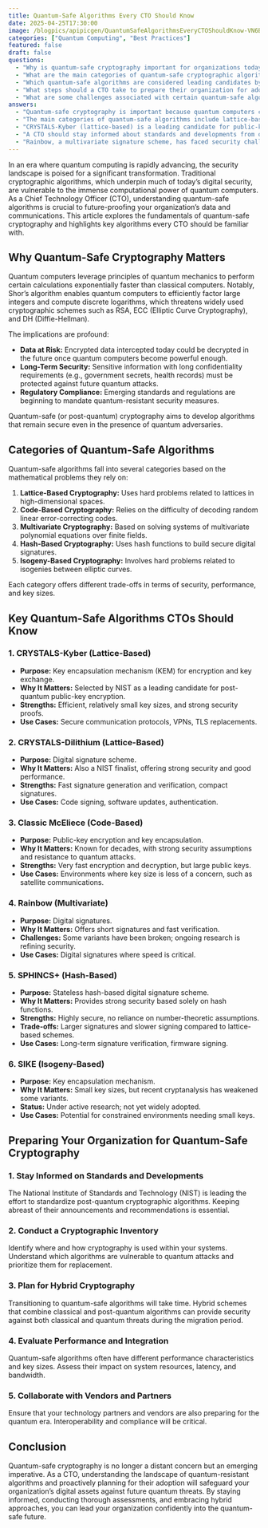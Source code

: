 ```yaml
---
title: Quantum-Safe Algorithms Every CTO Should Know
date: 2025-04-25T17:30:00
image: /blogpics/apipicgen/QuantumSafeAlgorithmsEveryCTOShouldKnow-VN6B389IPS.jpg
categories: ["Quantum Computing", "Best Practices"]
featured: false
draft: false
questions:
  - "Why is quantum-safe cryptography important for organizations today?"
  - "What are the main categories of quantum-safe cryptographic algorithms?"
  - "Which quantum-safe algorithms are considered leading candidates by NIST for public-key encryption and digital signatures?"
  - "What steps should a CTO take to prepare their organization for adopting quantum-safe cryptography?"
  - "What are some challenges associated with certain quantum-safe algorithms like Rainbow and SIKE?"
answers:
  - "Quantum-safe cryptography is important because quantum computers can potentially break widely used cryptographic algorithms like RSA and ECC, putting encrypted data at risk. Organizations need to protect sensitive information, especially data requiring long-term confidentiality, and comply with emerging regulations that mandate quantum-resistant security measures."
  - "The main categories of quantum-safe algorithms include lattice-based cryptography, code-based cryptography, multivariate cryptography, hash-based cryptography, and isogeny-based cryptography. Each category relies on different hard mathematical problems and offers various trade-offs in security, performance, and key sizes."
  - "CRYSTALS-Kyber (lattice-based) is a leading candidate for public-key encryption and key encapsulation, while CRYSTALS-Dilithium (also lattice-based) is a leading candidate for digital signatures. Both have been selected as finalists by NIST due to their strong security and performance."
  - "A CTO should stay informed about standards and developments from organizations like NIST, conduct a cryptographic inventory to identify vulnerable algorithms, plan for hybrid cryptography combining classical and post-quantum algorithms, evaluate the performance impact of new algorithms, and collaborate with vendors and partners to ensure interoperability and compliance."
  - "Rainbow, a multivariate signature scheme, has faced security challenges with some variants being broken, requiring ongoing research to improve its security. SIKE, an isogeny-based key encapsulation mechanism, offers small key sizes but has been weakened by recent cryptanalysis and is still under active research, limiting its current adoption."
---
```

In an era where quantum computing is rapidly advancing, the security landscape is poised for a significant transformation. Traditional cryptographic algorithms, which underpin much of today’s digital security, are vulnerable to the immense computational power of quantum computers. As a Chief Technology Officer (CTO), understanding quantum-safe algorithms is crucial to future-proofing your organization’s data and communications. This article explores the fundamentals of quantum-safe cryptography and highlights key algorithms every CTO should be familiar with.

## Why Quantum-Safe Cryptography Matters

Quantum computers leverage principles of quantum mechanics to perform certain calculations exponentially faster than classical computers. Notably, Shor’s algorithm enables quantum computers to efficiently factor large integers and compute discrete logarithms, which threatens widely used cryptographic schemes such as RSA, ECC (Elliptic Curve Cryptography), and DH (Diffie-Hellman).

The implications are profound:

- **Data at Risk:** Encrypted data intercepted today could be decrypted in the future once quantum computers become powerful enough.
- **Long-Term Security:** Sensitive information with long confidentiality requirements (e.g., government secrets, health records) must be protected against future quantum attacks.
- **Regulatory Compliance:** Emerging standards and regulations are beginning to mandate quantum-resistant security measures.

Quantum-safe (or post-quantum) cryptography aims to develop algorithms that remain secure even in the presence of quantum adversaries.

## Categories of Quantum-Safe Algorithms

Quantum-safe algorithms fall into several categories based on the mathematical problems they rely on:

1. **Lattice-Based Cryptography:** Uses hard problems related to lattices in high-dimensional spaces.
2. **Code-Based Cryptography:** Relies on the difficulty of decoding random linear error-correcting codes.
3. **Multivariate Cryptography:** Based on solving systems of multivariate polynomial equations over finite fields.
4. **Hash-Based Cryptography:** Uses hash functions to build secure digital signatures.
5. **Isogeny-Based Cryptography:** Involves hard problems related to isogenies between elliptic curves.

Each category offers different trade-offs in terms of security, performance, and key sizes.

## Key Quantum-Safe Algorithms CTOs Should Know

### 1. CRYSTALS-Kyber (Lattice-Based)

- **Purpose:** Key encapsulation mechanism (KEM) for encryption and key exchange.
- **Why It Matters:** Selected by NIST as a leading candidate for post-quantum public-key encryption.
- **Strengths:** Efficient, relatively small key sizes, and strong security proofs.
- **Use Cases:** Secure communication protocols, VPNs, TLS replacements.

### 2. CRYSTALS-Dilithium (Lattice-Based)

- **Purpose:** Digital signature scheme.
- **Why It Matters:** Also a NIST finalist, offering strong security and good performance.
- **Strengths:** Fast signature generation and verification, compact signatures.
- **Use Cases:** Code signing, software updates, authentication.

### 3. Classic McEliece (Code-Based)

- **Purpose:** Public-key encryption and key encapsulation.
- **Why It Matters:** Known for decades, with strong security assumptions and resistance to quantum attacks.
- **Strengths:** Very fast encryption and decryption, but large public keys.
- **Use Cases:** Environments where key size is less of a concern, such as satellite communications.

### 4. Rainbow (Multivariate)

- **Purpose:** Digital signatures.
- **Why It Matters:** Offers short signatures and fast verification.
- **Challenges:** Some variants have been broken; ongoing research is refining security.
- **Use Cases:** Digital signatures where speed is critical.

### 5. SPHINCS+ (Hash-Based)

- **Purpose:** Stateless hash-based digital signature scheme.
- **Why It Matters:** Provides strong security based solely on hash functions.
- **Strengths:** Highly secure, no reliance on number-theoretic assumptions.
- **Trade-offs:** Larger signatures and slower signing compared to lattice-based schemes.
- **Use Cases:** Long-term signature verification, firmware signing.

### 6. SIKE (Isogeny-Based)

- **Purpose:** Key encapsulation mechanism.
- **Why It Matters:** Small key sizes, but recent cryptanalysis has weakened some variants.
- **Status:** Under active research; not yet widely adopted.
- **Use Cases:** Potential for constrained environments needing small keys.

## Preparing Your Organization for Quantum-Safe Cryptography

### 1. Stay Informed on Standards and Developments

The National Institute of Standards and Technology (NIST) is leading the effort to standardize post-quantum cryptographic algorithms. Keeping abreast of their announcements and recommendations is essential.

### 2. Conduct a Cryptographic Inventory

Identify where and how cryptography is used within your systems. Understand which algorithms are vulnerable to quantum attacks and prioritize them for replacement.

### 3. Plan for Hybrid Cryptography

Transitioning to quantum-safe algorithms will take time. Hybrid schemes that combine classical and post-quantum algorithms can provide security against both classical and quantum threats during the migration period.

### 4. Evaluate Performance and Integration

Quantum-safe algorithms often have different performance characteristics and key sizes. Assess their impact on system resources, latency, and bandwidth.

### 5. Collaborate with Vendors and Partners

Ensure that your technology partners and vendors are also preparing for the quantum era. Interoperability and compliance will be critical.

## Conclusion

Quantum-safe cryptography is no longer a distant concern but an emerging imperative. As a CTO, understanding the landscape of quantum-resistant algorithms and proactively planning for their adoption will safeguard your organization’s digital assets against future quantum threats. By staying informed, conducting thorough assessments, and embracing hybrid approaches, you can lead your organization confidently into the quantum-safe future.